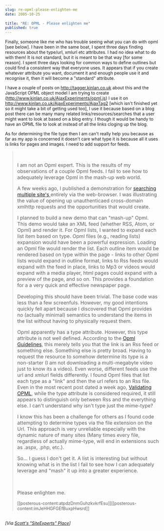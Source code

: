```yaml
---
slug: re-opml-please-enlighten-me
date: 2005-10-25
 
title: "RE: OPML - Please enlighten me"
published: true
---
```

Finally, someone like me who has trouble seeing what you can do with opml [see below].  I have been in the same boat, I spent three days finding resources about the type/url, xmlurl etc attributes.  I had no idea what to do with them!  It is not standard, but it is meant to be that way [for some reason].  I spent three days looking for common ways to define outlines but could find a consistent way that everyone uses.  It appears that if you create whatever attribute you want, document it and enough people use it and recognise it, then it will become a "standard" attribute.<p />I have a couple of posts on <a href="http://tagger.kinlan.co.uk">http://tagger.kinlan.co.uk</a> about this and the JavaScript OPML object model I am trying to create (<a href="http://www.kinlan.co.uk/AjaxExperiments/opml.js">http://www.kinlan.co.uk/AjaxExperiments/opml.js</a>)  I use it on<a href="http://www.kinlan.co.uk/AjaxExperiments/AjaxTag2"> <a href="http://www.kinlan.co.uk/AjaxExperiments/AjaxTag2">http://www.kinlan.co.uk/AjaxExperiments/AjaxTag2</a></a> [which isn't finished yet so it might take a bit of getting used too],  I use it because based on a blog post there can be many many related links/resources/searches that a user might want to look at based on a blog entry.  I though it would be handy to have an OPML file to look at instead of all the links cloging up the blog.<p />As for determining the file type then I am can't really help you because as far as my app is concerned it doesn't care what type it is because all it uses is links for pages and images.  I need to add support for feeds.<p /><blockquote>
<div><div style="font-size: 115%;">
<br /><p>I am not an Opml expert. This is the results of my observations of a couple Opml feeds. I fail to see how to adequately leverage Opml in the mash-up web world. <br /></p>
<p>A few weeks ago, I published a demonstration for <a href="http://spaces.msn.com/members/siteexperts/Blog/cns!1pNcL8JwTfkkjv4gg6LkVCpw!2332.entry" target="_blank">searching multiple site's </a>entirely via the web-browser. I was illustrating the value of opening up unauthenticaed cross-domain xmlhttp requests and the opportunities that would create. <br /></p>
<p>I planned to build a new demo that can "mash-up" Opml. This demo would take an XML feed (whether RSS, Atom, or Opml) and render it. For Opml lists, I wanted to expand each list item based on type. Opml files (e.g., reading lists) expansion would have been a powerful expression. Loading an Opml file would render the list. Each outline item would be rendered based on type within the page - links to other Opml lists would expand in outline format, links to Rss feeds would expand with the feed in place, links to Mp3 or videos would expand with a media player, html pages could expand with a preview of the page, and so on. This provides a foundation for a a very quick and effective newspaper page. <br /></p>
<p>Developing this should have been trivial. The base code was less than a few screenfuls. However, my good intentions quickly fell apart because I discovered that Opml provides no (actually minimal) semantics to understand the items in the list without having to physically request them. <br /></p>
<p>Opml apparently has a type attribute. However, this type attribute is not well defined. According to the <a href="http://feeds.scripting.com/powerOpmlGuidelines" target="_blank">Opml Guidelines</a>, this merely tells you that the link is an Rss feed or something else. Something else is pretty broad. Having to request the resource to somehow determine its type is a non-starter (I am not downloading a multi-megabyte video just to know its a video). Even worse, different feeds use the url and xmlurl fields differently. I found Opml files that list each type as a "link" and then the url refers to an Rss file.  Even in the most recent post dated a week ago, <a href="http://www.opml.org/guidelinesForValidation" target="_blank">Validating OPML</a>, while the type attribute is considered required, it still appears to distinguish only between Rss and the everything else. I can't understand why isn't type just the mime-type? <br /></p>
<p>I know this has been a challenge for others as I found code attempting to determine types via the file extension on the Url. This approach is very unreliable especially with the dynamic nature of many sites (Many times every file, regardless of actually mime-type, will end in extensions such as .aspx, .php, etc.). <br /></p>
<p>So... I guess I don't get it. A list is interesting but without knowing what is in the list I fail to see how I can adequately leverage and "mash" it up into a greater experience. </p>
<br /><p>Please enlighten me.</p>
</div></div>
[[posterous-content:atpdzDnmGuhzkvkrfEsu]][[posterous-content:imJeHHGFGEfBuxpHwsrd]]
</blockquote><br /><i>[Via <a href="http://spaces.msn.com/members/siteexperts/Blog/cns!1pNcL8JwTfkkjv4gg6LkVCpw!2577.entry">Scott's "SiteExperts" Place</a>]</i><p />

